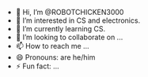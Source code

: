 - 👋 Hi, I’m @ROBOTCHICKEN3000
- 👀 I’m interested in CS and electronics.
- 🌱 I’m currently learning CS.
- 💞️ I’m looking to collaborate on ...
- 📫 How to reach me ...
- 😄 Pronouns: are he/him
- ⚡ Fun fact: ...

<!---
ROBOTCHICKEN3000/ROBOTCHICKEN3000 is a ✨ special ✨ repository because its `README.md` (this file) appears on your GitHub profile.
You can click the Preview link to take a look at your changes.
--->
